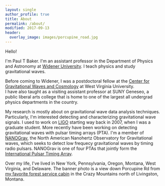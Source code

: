 ```yaml
---
layout: single
author_profile: true
title: About
permalink: /about/
modified: 2017-09-13
header:
  overlay_image: images/porcupine_road.jpg
---
```


Hello!

I'm Paul T Baker.
I'm an assistant professor in the Department of Physics and Astronomy at [Widener University][wu-me].
I teach physics and study gravitational waves.

Before coming to Widener, I was a postdoctoral fellow at the [Center for Gravitational Waves and Cosmology][gwac] at West Virginia University.  
I have also taught as a visiting assistant professor at SUNY Geneseo, a public liberal arts college that is home to one of the largest all undergrad physics departments in the country.

My research is mostly about on gravitational wave data analysis techniques.
Particularly, I'm interested detecting and characterizing gravitational wave signals.
I used to work on [LIGO][ligo] starting way back in 2007, when I was a graduate student.
More recently have been working on detecting gravitational waves with pulsar timing arrays (PTA).
I'm a member of [NANOGrav][nano], the North American Nanohertz Observatory for Gravitational waves, which seeks to detect low frequecy gravitational waves by timing radio pulsars.
NANOGrav is one of four PTAs that jointly form the [International Pulsar Timing Array][ipta].

Over my life, I've lived in New York, Pennsylvania, Oregon, Montana, West Virginia, and Delaware.
The banner photo is a view down Porcupine Rd from [my favorite forest service cabin][porc] in the Crazy Mountains north of Livingston, Montana.

[wu-me]: https://www.widener.edu/about/faculty-directory/paul-t-baker
[gwac]: https://gwac.wvu.edu
[ligo]: http://www.ligo.org
[nano]: http://www.nanograv.org
[ipta]: http://www.ipta4gw.org
[porc]: https://www.google.com/maps/@46.1127739,-110.4733903,702m/data=!3m1!1e3
